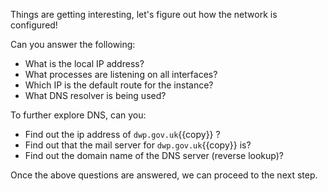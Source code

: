 Things are getting interesting, let's figure out how the network is configured!

Can you answer the following:
- What is the local IP address?
- What processes are listening on all interfaces?
- Which IP is the default route for the instance?
- What DNS resolver is being used?

To further explore DNS, can you:
- Find out the ip address of `dwp.gov.uk`{{copy}} ?
- Find out that the mail server for `dwp.gov.uk`{{copy}} is?
- Find out the domain name of the DNS server (reverse lookup)?

Once the above questions are answered, we can proceed to the next step.
